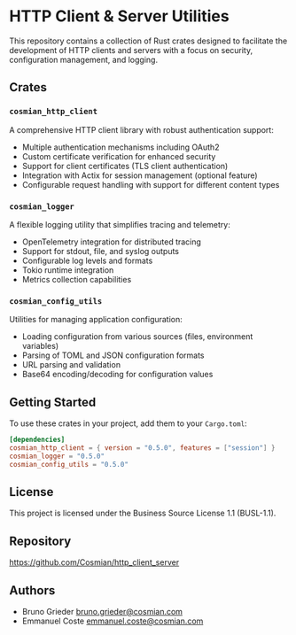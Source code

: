 # HTTP Client & Server Utilities

This repository contains a collection of Rust crates designed to facilitate the development of HTTP clients and servers
with a focus on security, configuration management, and logging.

## Crates

### `cosmian_http_client`

A comprehensive HTTP client library with robust authentication support:

- Multiple authentication mechanisms including OAuth2
- Custom certificate verification for enhanced security
- Support for client certificates (TLS client authentication)
- Integration with Actix for session management (optional feature)
- Configurable request handling with support for different content types

### `cosmian_logger`

A flexible logging utility that simplifies tracing and telemetry:

- OpenTelemetry integration for distributed tracing
- Support for stdout, file, and syslog outputs
- Configurable log levels and formats
- Tokio runtime integration
- Metrics collection capabilities

### `cosmian_config_utils`

Utilities for managing application configuration:

- Loading configuration from various sources (files, environment variables)
- Parsing of TOML and JSON configuration formats
- URL parsing and validation
- Base64 encoding/decoding for configuration values

## Getting Started

To use these crates in your project, add them to your `Cargo.toml`:

```toml
[dependencies]
cosmian_http_client = { version = "0.5.0", features = ["session"] }
cosmian_logger = "0.5.0"
cosmian_config_utils = "0.5.0"
```

## License

This project is licensed under the Business Source License 1.1 (BUSL-1.1).

## Repository

<https://github.com/Cosmian/http_client_server>

## Authors

- Bruno Grieder <bruno.grieder@cosmian.com>
- Emmanuel Coste <emmanuel.coste@cosmian.com>
